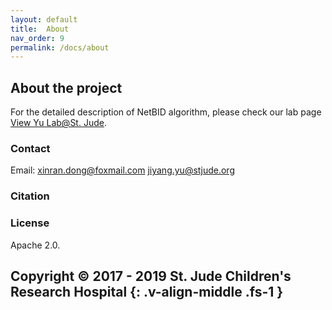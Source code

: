 ```yaml
---
layout: default
title:  About
nav_order: 9
permalink: /docs/about
---
```


## About the project

For the detailed description of NetBID algorithm, please check our lab page [View Yu Lab@St. Jude](https://stjuderesearch.org/site/lab/yu).

### Contact

Email: xinran.dong@foxmail.com
       jiyang.yu@stjude.org

### Citation



### License

Apache 2.0.


Copyright © 2017 - 2019 St. Jude Children's Research Hospital
{: .v-align-middle .fs-1 }
---
